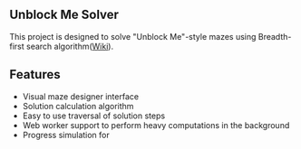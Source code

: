 ## Unblock Me Solver

This project is designed to solve "Unblock Me"-style mazes using Breadth-first search algorithm([Wiki](https://en.wikipedia.org/wiki/Breadth-first_search)).

## Features

-   Visual maze designer interface
-   Solution calculation algorithm
-   Easy to use traversal of solution steps
-   Web worker support to perform heavy computations in the background
-   Progress simulation for
